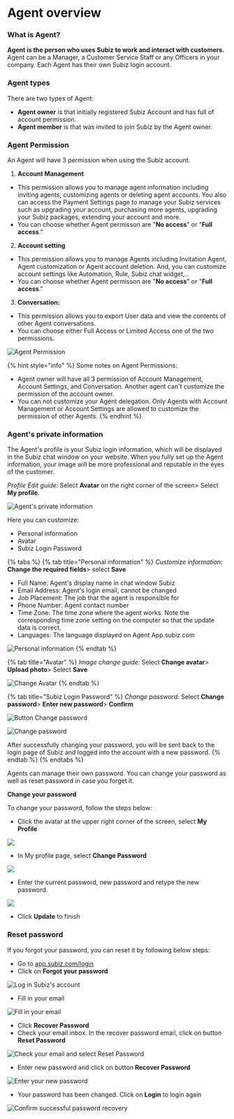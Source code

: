 # Agent overview

### What is Agent?

**Agent is the person who uses Subiz to work and interact with customers.** Agent can be a Manager, a Customer Service Staff or any Officers in your company. Each Agent has their own Subiz login account.

### **Agent types**

There are two types of Agent:

* **Agent owner** is that initially registered Subiz Account and has full of account permission.
* **Agent member** is that was invited to join Subiz by the Agent owner.

### **Agent Permission**

An Agent will have 3 permission when using the Subiz account.

1. **Account Management**

* This permission allows you to manage agent information including inviting agents, customizing agents or deleting agent accounts. You also can access the Payment Settings page to manage your Subiz services such as upgrading your account, purchasing more agents, upgrading your Subiz packages, extending your account and more.
* You can choose whether Agent permisson are "**No access**" or "**Full access**."

2. **Account setting**

* This permission allows you to manage Agents including Invitation Agent, Agent customization or Agent account deletion. And, you can customize account settings like Automation, Rule, Subiz chat widget,..
* You can choose whether Agent permisson are "**No access**" or "**Full access**."

3. **Conversation:** 

* This permission allows you to export User data and view the contents of other Agent conversations.
* You can choose either Full Access or Limited Access one of the two permissions.

![Agent Permission](../../../.gitbook/assets/phan-quyen-agent.png)

{% hint style="info" %}
Some notes on Agent Permissions:

* Agent owner will have all 3 permission of Account Management, Account Settings, and Conversation. Another agent can't customize the permission of the account owner.
* You can not customize your Agent delegation. Only Agents with Account Management or Account Settings are allowed to customize the permission of other Agents.
{% endhint %}

### Agent's private information

The Agent's profile is your Subiz login information, which will be displayed in the Subiz chat window on your website. When you fully set up the Agent information, your image will be more professional and reputable in the eyes of the customer.

_Profile Edit guide:_ Select **Avatar** on the right corner of the screen&gt; Select **My profile.**

![Agent&apos;s private information](../../../.gitbook/assets/agent.png)

Here you can customize:

* Personal information
* Avatar
* Subiz Login Password

{% tabs %}
{% tab title="Personal information" %}
_Customize information:_ **Change the required fields**&gt; select **Save**

* Full Name: Agent's display name in chat window Subiz
* Email Address: Agent's login email, cannot be changed
* Job Placement: The job that the agent is responsible for
* Phone Number: Agent contact number
* Time Zone: The time zone where the agent works. Note the corresponding time zone setting on the computer so that the update data is correct.
* Languages: The language displayed on Agent App.subiz.com

![Personal information](../../../.gitbook/assets/thong-tin-agent.png)
{% endtab %}

{% tab title="Avatar" %}
_Image change guide:_ Select **Change avatar**&gt; **Upload photo**&gt; Select **Save**

![Change Avatar](../../../.gitbook/assets/doi-anh-dai-dien.png)
{% endtab %}

{% tab title="Subiz Login Password" %}
_Change password:_ Select **Change password**&gt; **Enter new password**&gt; **Confirm**

![ Button Change password](../../../.gitbook/assets/doi-mat-khau.png)

![Change password](../../../.gitbook/assets/change.png)

After successfully changing your password, you will be sent back to the login page of Subiz and logged into the account with a new password.
{% endtab %}
{% endtabs %}

Agents can manage their own password. You can change your password as well as reset password in case you forget it.

**Change your password**

To change your password, follow the steps below:

* Click the avatar at the upper right corner of the screen, select **My Profile**

![](https://lh4.googleusercontent.com/6RQ8oBCCJmTkxVQKVeEY9WG6yDxc9vjghegBLEOWIykncevOKwYhi6RQx5FYsjdQbCFQY4r_KOvQV_GrfwZBeEy7XXGQ4rVIVdjMKgSSGQVMOHnu_aSYGCbyc9QXXpD_jz7ojih6)

* In My profile page, select **Change Password**

![](https://lh5.googleusercontent.com/P4fpjmx-SkI2PzGdMwGzmz880vjhT1MoGKjwCYnfN8CepvXmIp5tu5FG4GZ9rTgeb5e3HXGzL-L1qzjL18m3FMXzl7J8AuY_8l_PvOA4pYYLUvdjDsQRh3-WnZPvOSYpuQ5dPUfx)

* Enter the current password, new password and retype the new password.

![](https://lh6.googleusercontent.com/6jKOLYWOABKNkDgI115W3AeAwUZgb5di1vbPbwRXstFMkr64wIz9vwxOIAqje4Y7008ZGH9wOnxdmGgiS-zrLGWqUyai8zQC-MSRP29Etx6mym0SQoP2pzIXpVKmleWMDvHHTZlv)

* Click **Update** to finish

### Reset password

If you forgot your password, you can reset it by following below steps:

* Go to [app.subiz.com/login  ](https://app.subiz.com/login?redirect=%2Factivities%2F)
* Click on **Forgot your password**

![Log in Subiz&apos;s account](https://lh6.googleusercontent.com/B4CS5qb8CZ0Y-KTbaaYVUy8ZSfuxQLgV0_xbGEBCXJqUFoZaZagFfTwvUA3Q09ybFwqeUPtXTQEzNWUecD3mlM4HYjRmdAj-C2kHzSu0QOYzM9ZKs2qZW8ts-4cYSLOhY0jsoqtV)

* Fill in your email

![Fill in your email](https://lh4.googleusercontent.com/yw5UcD_xItzdQOGKyeN8CllEuFIpB1D1k_ub9MoqMy48KlwnTG-AiCCOz1gbENYBx-IUtgUkvb5EbMeYZS3FnFcykgagLus-Lf0PzDKsx1Tgl91TFf7buKQHTiFPm9FTwx3txot_)

* Click **Recover Password**
* Check your email inbox. In the recover password email, click on button **Reset Password**

![Check your email and select Reset Password](https://lh5.googleusercontent.com/_84a2Wvbvouze608fuBFSD-1l7KKqhG9IfYrWocOhtZhNO0M3lYOW23Fs0_5B_VPLT5q7B3IRMpOyd3-uNvUSU5DHfJBnJjR2ROnXY0FceXqo61O4xX-Nnjz7Wytno6b-yHHL4XH)

* Enter new password and click on button **Recover Password**

![Enter your new password](https://lh5.googleusercontent.com/d6VpC6dnx3G2x8Qyz5BPGDexl_8_lP7w2UtLzGtPMvdHuHEFFL9hWS_37j3h5INr_vLIzj80a2PFJJaoEeH6j_WABgxuYXqu5CrTOF_gqUv30o4WL5kywsVrudn_DRjVWC-ZEg48)

* Your password has been changed. Click on **Login** to login again

![Confirm successful password recovery](https://lh4.googleusercontent.com/ygaO49_g_fBIZQ6Q5-uCpD9o9L1u8sLPTT_bhZ18vn_iNpiqyUs2b1cHlsNY5qWbAM4tCjf2wqhqixnTbCYr2d3aWoCUXFfq5XKltrK_K93FuuEskbCzz5luD8d1UEyeFDZp0PzK)



